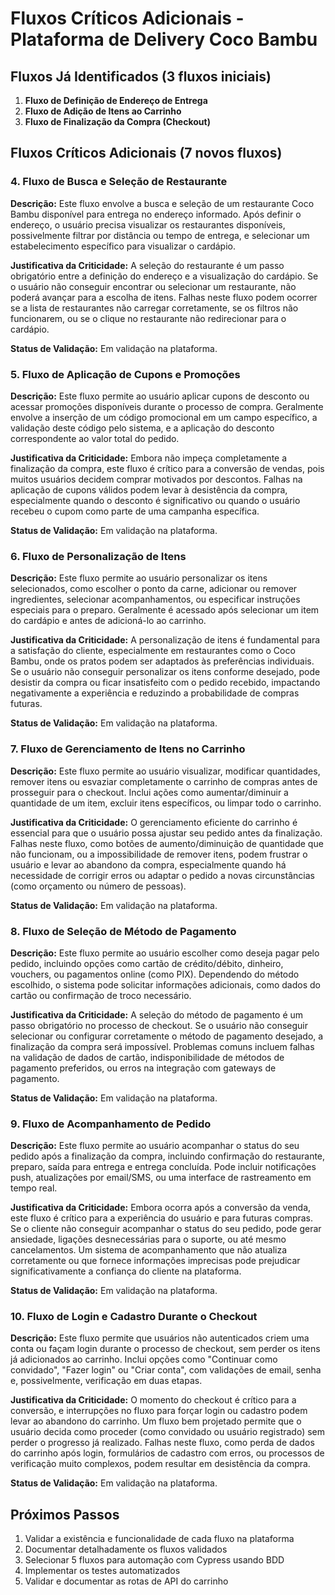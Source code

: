 # Fluxos Críticos Adicionais - Plataforma de Delivery Coco Bambu

## Fluxos Já Identificados (3 fluxos iniciais)
1. **Fluxo de Definição de Endereço de Entrega**
2. **Fluxo de Adição de Itens ao Carrinho**
3. **Fluxo de Finalização da Compra (Checkout)**

## Fluxos Críticos Adicionais (7 novos fluxos)

### 4. Fluxo de Busca e Seleção de Restaurante

**Descrição:** Este fluxo envolve a busca e seleção de um restaurante Coco Bambu disponível para entrega no endereço informado. Após definir o endereço, o usuário precisa visualizar os restaurantes disponíveis, possivelmente filtrar por distância ou tempo de entrega, e selecionar um estabelecimento específico para visualizar o cardápio.

**Justificativa da Criticidade:** A seleção do restaurante é um passo obrigatório entre a definição do endereço e a visualização do cardápio. Se o usuário não conseguir encontrar ou selecionar um restaurante, não poderá avançar para a escolha de itens. Falhas neste fluxo podem ocorrer se a lista de restaurantes não carregar corretamente, se os filtros não funcionarem, ou se o clique no restaurante não redirecionar para o cardápio.

**Status de Validação:** Em validação na plataforma.

### 5. Fluxo de Aplicação de Cupons e Promoções

**Descrição:** Este fluxo permite ao usuário aplicar cupons de desconto ou acessar promoções disponíveis durante o processo de compra. Geralmente envolve a inserção de um código promocional em um campo específico, a validação deste código pelo sistema, e a aplicação do desconto correspondente ao valor total do pedido.

**Justificativa da Criticidade:** Embora não impeça completamente a finalização da compra, este fluxo é crítico para a conversão de vendas, pois muitos usuários decidem comprar motivados por descontos. Falhas na aplicação de cupons válidos podem levar à desistência da compra, especialmente quando o desconto é significativo ou quando o usuário recebeu o cupom como parte de uma campanha específica.

**Status de Validação:** Em validação na plataforma.

### 6. Fluxo de Personalização de Itens

**Descrição:** Este fluxo permite ao usuário personalizar os itens selecionados, como escolher o ponto da carne, adicionar ou remover ingredientes, selecionar acompanhamentos, ou especificar instruções especiais para o preparo. Geralmente é acessado após selecionar um item do cardápio e antes de adicioná-lo ao carrinho.

**Justificativa da Criticidade:** A personalização de itens é fundamental para a satisfação do cliente, especialmente em restaurantes como o Coco Bambu, onde os pratos podem ser adaptados às preferências individuais. Se o usuário não conseguir personalizar os itens conforme desejado, pode desistir da compra ou ficar insatisfeito com o pedido recebido, impactando negativamente a experiência e reduzindo a probabilidade de compras futuras.

**Status de Validação:** Em validação na plataforma.

### 7. Fluxo de Gerenciamento de Itens no Carrinho

**Descrição:** Este fluxo permite ao usuário visualizar, modificar quantidades, remover itens ou esvaziar completamente o carrinho de compras antes de prosseguir para o checkout. Inclui ações como aumentar/diminuir a quantidade de um item, excluir itens específicos, ou limpar todo o carrinho.

**Justificativa da Criticidade:** O gerenciamento eficiente do carrinho é essencial para que o usuário possa ajustar seu pedido antes da finalização. Falhas neste fluxo, como botões de aumento/diminuição de quantidade que não funcionam, ou a impossibilidade de remover itens, podem frustrar o usuário e levar ao abandono da compra, especialmente quando há necessidade de corrigir erros ou adaptar o pedido a novas circunstâncias (como orçamento ou número de pessoas).

**Status de Validação:** Em validação na plataforma.

### 8. Fluxo de Seleção de Método de Pagamento

**Descrição:** Este fluxo permite ao usuário escolher como deseja pagar pelo pedido, incluindo opções como cartão de crédito/débito, dinheiro, vouchers, ou pagamentos online (como PIX). Dependendo do método escolhido, o sistema pode solicitar informações adicionais, como dados do cartão ou confirmação de troco necessário.

**Justificativa da Criticidade:** A seleção do método de pagamento é um passo obrigatório no processo de checkout. Se o usuário não conseguir selecionar ou configurar corretamente o método de pagamento desejado, a finalização da compra será impossível. Problemas comuns incluem falhas na validação de dados de cartão, indisponibilidade de métodos de pagamento preferidos, ou erros na integração com gateways de pagamento.

**Status de Validação:** Em validação na plataforma.

### 9. Fluxo de Acompanhamento de Pedido

**Descrição:** Este fluxo permite ao usuário acompanhar o status do seu pedido após a finalização da compra, incluindo confirmação do restaurante, preparo, saída para entrega e entrega concluída. Pode incluir notificações push, atualizações por email/SMS, ou uma interface de rastreamento em tempo real.

**Justificativa da Criticidade:** Embora ocorra após a conversão da venda, este fluxo é crítico para a experiência do usuário e para futuras compras. Se o cliente não conseguir acompanhar o status do seu pedido, pode gerar ansiedade, ligações desnecessárias para o suporte, ou até mesmo cancelamentos. Um sistema de acompanhamento que não atualiza corretamente ou que fornece informações imprecisas pode prejudicar significativamente a confiança do cliente na plataforma.

**Status de Validação:** Em validação na plataforma.

### 10. Fluxo de Login e Cadastro Durante o Checkout

**Descrição:** Este fluxo permite que usuários não autenticados criem uma conta ou façam login durante o processo de checkout, sem perder os itens já adicionados ao carrinho. Inclui opções como "Continuar como convidado", "Fazer login" ou "Criar conta", com validações de email, senha e, possivelmente, verificação em duas etapas.

**Justificativa da Criticidade:** O momento do checkout é crítico para a conversão, e interrupções no fluxo para forçar login ou cadastro podem levar ao abandono do carrinho. Um fluxo bem projetado permite que o usuário decida como proceder (como convidado ou usuário registrado) sem perder o progresso já realizado. Falhas neste fluxo, como perda de dados do carrinho após login, formulários de cadastro com erros, ou processos de verificação muito complexos, podem resultar em desistência da compra.

**Status de Validação:** Em validação na plataforma.

## Próximos Passos

1. Validar a existência e funcionalidade de cada fluxo na plataforma
2. Documentar detalhadamente os fluxos validados
3. Selecionar 5 fluxos para automação com Cypress usando BDD
4. Implementar os testes automatizados
5. Validar e documentar as rotas de API do carrinho

